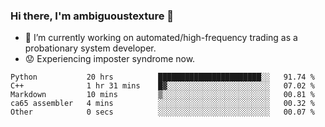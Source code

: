 ### Hi there, I'm ambiguoustexture 👋

<!--
**ambiguoustexture/ambiguoustexture** is a ✨ _special_ ✨ repository because its `README.md` (this file) appears on your GitHub profile.

Here are some ideas to get you started:
-->
- 🔭 I’m currently working on automated/high-frequency trading as a probationary system developer.
- :worried: Experiencing imposter syndrome now.

<!--START_SECTION:waka-->

```text
Python           20 hrs          ███████████████████████░░   91.74 %
C++              1 hr 31 mins    █▓░░░░░░░░░░░░░░░░░░░░░░░   07.02 %
Markdown         10 mins         ▒░░░░░░░░░░░░░░░░░░░░░░░░   00.81 %
ca65 assembler   4 mins          ░░░░░░░░░░░░░░░░░░░░░░░░░   00.32 %
Other            0 secs          ░░░░░░░░░░░░░░░░░░░░░░░░░   00.07 %
```

<!--END_SECTION:waka-->
